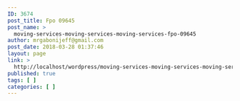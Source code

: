 ```yaml
---
ID: 3674
post_title: Fpo 09645
post_name: >
  moving-services-moving-services-moving-services-fpo-09645
author: mrgabonijeff@gmail.com
post_date: 2018-03-28 01:37:46
layout: page
link: >
  http://localhost/wordpress/moving-services-moving-services-moving-services-fpo-09645/
published: true
tags: [ ]
categories: [ ]
---
```

